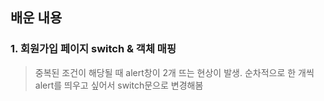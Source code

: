 ## 배운 내용

### 1. 회원가입 페이지 switch & 객체 매핑

> 중복된 조건이 해당될 때 alert창이 2개 뜨는 현상이 발생.
> 순차적으로 한 개씩 alert를 띄우고 싶어서 switch문으로 변경해봄

```JS

```
